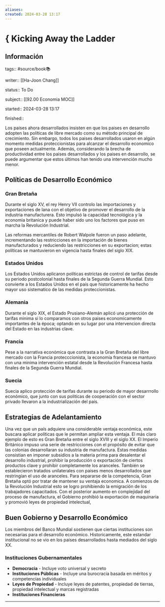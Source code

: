 ```yaml
---
aliases: 
created: 2024-03-28 13:17
---
```

# { Kicking Away the Ladder
## Información
tags:: #source/book📚 

writer:: [[Ha-Joon Chang]]

status:: To Do

subject:: [[92.00 Economia MOC]]

started:: 2024-03-28 13:17

finished::

Los paises ahora desarrollados insisten en que los paises en desarrollo adopten las políticas de libre mercado como su método principal de crecimiento. Sin embargo, todos los paises desarrollados usaron en algún momento medidas proteccionistas para alcanzar el desarrollo economico que poseen actualmente. Además, considerando la brecha de productividad entre los paises desarrollados y los paises en desarrollo, se puede argumentar que estos últimos han tenido una intervención mucho menor.

## Políticas de Desarrollo Económico
### Gran Bretaña
Durante el siglo XV, el rey Henry VII controlo las importaciones y exportaciones de lana con el objetivo de promover el desarrollo de la industria manufacturera. Esto impulsó la capacidad tecnológica y la economia britanica y puede haber sido uno los factores que puso en marcha la Revolución Industrial.

Las reformas mercantiles de Robert Walpole fueron un paso adelante, incrementando las restricciones en la importación de bienes manufacturados y reduciendo las restricciones en su exportacion; estas políticas se mantuvieron en vigencia hasta finales del siglo XIX.

### Estados Unidos
Los Estados Unidos aplicaron políticas estrictas de control de tarifas desde su periodo postcolonial hasta finales de la Segunda Guerra Mundial. Esto convierte a los Estados Unidos en el país que historicamente ha hecho mayor uso sistematico de las medidas proteccionistas.

### Alemania
Durante el siglo XIX, el Estado Prusiano-Alemán aplicó una protección de tarifas minima si lo comparamos con otros paises economicamente importantes de la época; optando en su lugar por una intervencion directa del Estado en las industrias clave.

### Francia
Pese a la narrativa económica que contrasta a la Gran Bretaña del libre mercado con la Francia protecccionista, la economía francesa se mantuvo con una minima intervención estatal desde la Revolución Francesa hasta finales de la Segunda Guerra Mundial.

### Suecia
Suecia aplico protección de tarifas durante su periodo de mayor desarrrollo económico, que junto con sus politícas de cooperación con el sector privado llevaron a la industrialización del país.

## Estrategias de Adelantamiento
Una vez que un país adquiere una considerable ventaja económica, este buscara aplicar políticas que le permitan ampliar esta ventaja. El más claro ejemplo de esto es Gran Bretaña entre el siglo XVIII y el siglo XX. El Imperio Británico impuso una serie de restricciones con el propósito de evitar que las colonias desarrollaran su industria de manufactura. Estas medidas consistian en imponer subsidios a la materia prima para desalentar el desarrollo industrial, prohibir la producción o exportación de ciertos productos clave y prohibir completamente los aranceles. También se establecieron tratados unilaterales con paises menos desarrollados que restringían el uso de aranceles. Para separarse de la competencia, Gran Bretaña optó por tratar de mantener su ventaja economica. A comienzos de la Revolución Industrial esto se logro prohibiendo la emigración de los trabajadores capacitados. Con el posterior aumento en complejidad del proceso de manufactura, el Gobierno prohibió la exportación de maquinaria y promovió leyes de propiedad intelectual,

## Buen Gobierno y Desarrollo Económico
Los miembros del Banco Mundial sostienen que ciertas instituciones son necesarias para el desarrollo económico. Historicamente, este estandar institucional no se vio en los países desarrollados hasta mediados del siglo XX.

### Instituciones Gubernamentales
- **Democracia** - Incluye voto universal y secreto
- **Instituciones Públicas** - Incluye una burocracia basada en méritos y competencias individuales
- **Leyes de Propiedad** - Incluye leyes de patentes, propiedad de tierras, propiedad intelectual y marcas registradas
- **Instituciones Financieras**
___


